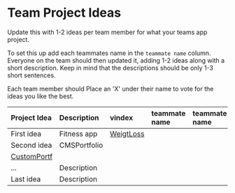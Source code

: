 # Team Project Ideas

Update this with 1-2 ideas per team member for what your teams app project.

To set this up add each teammates name in the `teammate name` column. Everyone
on the team should then updated it, adding 1-2 ideas along with a short 
description. Keep in mind that the descriptions should be only 1-3 short
sentences. 

Each team member should Place an 'X' under their name to vote for the ideas 
you like the best.

| Project Idea | Description | vindex | teammate name | teammate name | teammate name | teammate name | Ali Mora |
| :--- | :--- | :--- | :--- | :--- | :--- | :--- | :--- |
| First idea | Fitness app |[WeigtLoss](https://docs.google.com/document/d/1GBcLu1EVeEJUIH11DrwKgtWo3c2uw_70Mg244mHYkjA/edit?usp=sharing) | | | | | [Healthcare](https://docs.google.com/document/d/1bM_Wrv6lfu0ZeJWGYyExbnXUombqptxEurHC_6gEedc/edit?usp=sharing)|
| Second idea | CMSPortfolio
 |[CustomPortf](https://docs.google.com/document/d/1RdeY8O2Lkmj7zS_cgdAdInVHq7JVuuK8PAC3khPLogg/edit?usp=sharing) | | | | | [DevConnect](https://docs.google.com/document/d/1jcTaGwmHtQTaqTdtOuoTjtC3XWgP6KKnKpzeAVvgRrE/edit?usp=sharing)|
| ... | Description | | | | | | |
| Last idea | Description | | | | | | |
